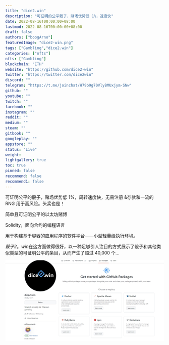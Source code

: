 ```yaml
---
title: "dice2.win"
description: "可证明的公平骰子，赌场优势低 1%，速度快"
date: 2022-08-16T00:00:00+08:00
lastmod: 2022-08-16T00:00:00+08:00
draft: false
authors: ["boogArno"]
featuredImage: "dice2-win.png"
tags: ["Gambling","dice2.win"]
categories: ["nfts"]
nfts: ["Gambling"]
blockchain: "ETH"
website: "https://github.com/dice2-win"
twitter: "https://twitter.com/dice2win"
discord: ""
telegram: "https://t.me/joinchat/H79b9g70VlyBMUxjym-SNw"
github: ""
youtube: ""
twitch: ""
facebook: ""
instagram: ""
reddit: ""
medium: ""
steam: ""
gitbook: ""
googleplay: ""
appstore: ""
status: "Live"
weight: 
lightgallery: true
toc: true
pinned: false
recommend: false
recommend1: false
---
```

可证明公平的骰子，赌场优势低 1%，周转速度快，无需注册 &amp;存款和一流的 RNG 用于高风险。头奖也是！

简单且可证明公平的以太坊赌博

Solidity，面向合约的编程语言

用于构建基于容器的应用程序的软件平台——小型轻量级执行环境。

*骰子2*。*win*在这方面做得很好，以一种足够引人注目的方式展示了骰子和其他类似类型的可证明公平的条目，从而产生了超过 40,000 个...



![1](1.jpg)